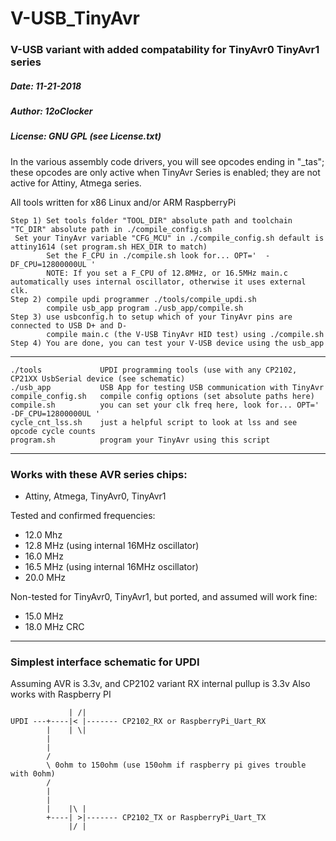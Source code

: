 # V-USB_TinyAvr
### V-USB variant with added compatability for TinyAvr0 TinyAvr1 series

##### Date:    11-21-2018
##### Author:  12oClocker
##### License: GNU GPL (see License.txt)

In the various assembly code drivers, you will see opcodes ending in "_tas"; these opcodes are only active when TinyAvr Series is enabled; they are not active for Attiny, Atmega series.

All tools written for x86 Linux and/or ARM RaspberryPi
```
Step 1) Set tools folder "TOOL_DIR" absolute path and toolchain "TC_DIR" absolute path in ./compile_config.sh
 Set your TinyAvr variable "CFG_MCU" in ./compile_config.sh default is attiny1614 (set program.sh HEX_DIR to match)
        Set the F_CPU in ./compile.sh look for... OPT='  -DF_CPU=12800000UL '
        NOTE: If you set a F_CPU of 12.8MHz, or 16.5MHz main.c automatically uses internal oscillator, otherwise it uses external clk.
Step 2) compile updi programmer ./tools/compile_updi.sh
        compile usb_app program ./usb_app/compile.sh
Step 3) use usbconfig.h to setup which of your TinyAvr pins are connected to USB D+ and D-
        compile main.c (the V-USB TinyAvr HID test) using ./compile.sh
Step 4) You are done, you can test your V-USB device using the usb_app        
```
-------------------------------------------
```
./tools             UPDI programming tools (use with any CP2102, CP21XX UsbSerial device (see schematic)
./usb_app           USB App for testing USB communication with TinyAvr
compile_config.sh   compile config options (set absolute paths here)
compile.sh          you can set your clk freq here, look for... OPT='  -DF_CPU=12800000UL '
cycle_cnt_lss.sh    just a helpful script to look at lss and see opcode cycle counts
program.sh          program your TinyAvr using this script
```
-------------------------------------------

### Works with these AVR series chips: 
- Attiny, Atmega, TinyAvr0, TinyAvr1

Tested and confirmed frequencies:
- 12.0 Mhz
- 12.8 MHz (using internal 16MHz oscillator)
- 16.0 MHz
- 16.5 MHz (using internal 16MHz oscillator)
- 20.0 MHz

Non-tested for TinyAvr0, TinyAvr1, but ported, and assumed will work fine:
- 15.0 MHz
- 18.0 MHz CRC  

-------------------------------------------

###  Simplest interface schematic for UPDI
Assuming AVR is 3.3v, and CP2102 variant RX internal pullup is 3.3v
Also works with Raspberry PI
```
             | /|
UPDI ---+----|< |------- CP2102_RX or RaspberryPi_Uart_RX
        |    | \|
        |
        |
        /
        \ 0ohm to 150ohm (use 150ohm if raspberry pi gives trouble with 0ohm)
        /
        |    
        |
        |    |\ |
        +----| >|------- CP2102_TX or RaspberryPi_Uart_TX
             |/ |
```